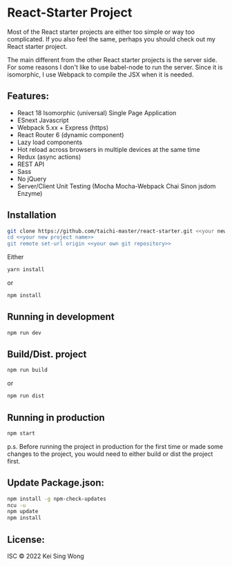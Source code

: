 React-Starter Project
=====================

Most of the React starter projects are either too simple or way too complicated.  If you also feel the same, perhaps you should check out my React starter project.

The main different from the other React starter projects is the server side.  For some reasons I don't like to use babel-node to run the server. Since it is isomorphic, I use Webpack to compile the JSX when it is needed.

## Features:
- React 18 Isomorphic (universal) Single Page Application
- ESnext Javascript
- Webpack 5.xx + Express (https)
- React Router 6 (dynamic component)
- Lazy load components
- Hot reload across browsers in multiple devices at the same time
- Redux (async actions)
- REST API
- Sass
- No jQuery
- Server/Client Unit Testing (Mocha Mocha-Webpack Chai Sinon jsdom Enzyme)

## Installation
```bash
git clone https://github.com/taichi-master/react-starter.git <<your new project name>>
cd <<your new project name>>
git remote set-url origin <<your own git repository>>
```
Either
```bash
yarn install
```
or
```bash
npm install
```

## Running in development
```bash
npm run dev
```

## Build/Dist. project
```bash
npm run build
```
or
```bash
npm run dist
```

## Running in production
```bash
npm start
```
p.s. Before running the project in production for the first time or made some changes to the project, you would need to either build or dist the project first.

Update Package.json:
-------------------
```bash
npm install -g npm-check-updates
ncu -u
npm update
npm install
```

License:
-------
ISC &copy; 2022 Kei Sing Wong
